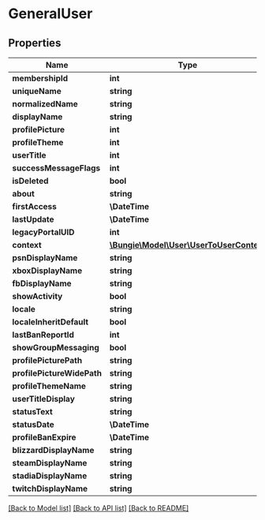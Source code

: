 # GeneralUser

## Properties
Name | Type | Description | Notes
------------ | ------------- | ------------- | -------------
**membershipId** | **int** |  | [optional] 
**uniqueName** | **string** |  | [optional] 
**normalizedName** | **string** |  | [optional] 
**displayName** | **string** |  | [optional] 
**profilePicture** | **int** |  | [optional] 
**profileTheme** | **int** |  | [optional] 
**userTitle** | **int** |  | [optional] 
**successMessageFlags** | **int** |  | [optional] 
**isDeleted** | **bool** |  | [optional] 
**about** | **string** |  | [optional] 
**firstAccess** | **\DateTime** |  | [optional] 
**lastUpdate** | **\DateTime** |  | [optional] 
**legacyPortalUID** | **int** |  | [optional] 
**context** | [**\Bungie\Model\User\UserToUserContext**](UserToUserContext.md) |  | [optional] 
**psnDisplayName** | **string** |  | [optional] 
**xboxDisplayName** | **string** |  | [optional] 
**fbDisplayName** | **string** |  | [optional] 
**showActivity** | **bool** |  | [optional] 
**locale** | **string** |  | [optional] 
**localeInheritDefault** | **bool** |  | [optional] 
**lastBanReportId** | **int** |  | [optional] 
**showGroupMessaging** | **bool** |  | [optional] 
**profilePicturePath** | **string** |  | [optional] 
**profilePictureWidePath** | **string** |  | [optional] 
**profileThemeName** | **string** |  | [optional] 
**userTitleDisplay** | **string** |  | [optional] 
**statusText** | **string** |  | [optional] 
**statusDate** | **\DateTime** |  | [optional] 
**profileBanExpire** | **\DateTime** |  | [optional] 
**blizzardDisplayName** | **string** |  | [optional] 
**steamDisplayName** | **string** |  | [optional] 
**stadiaDisplayName** | **string** |  | [optional] 
**twitchDisplayName** | **string** |  | [optional] 

[[Back to Model list]](../README.md#documentation-for-models) [[Back to API list]](../README.md#documentation-for-api-endpoints) [[Back to README]](../README.md)


